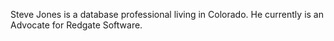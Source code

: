 Steve Jones is a database professional living in Colorado. He currently is an Advocate for Redgate Software.

